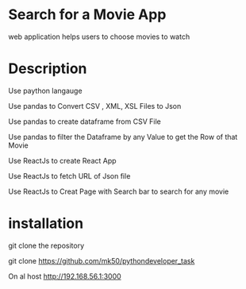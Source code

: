 #  Search for a Movie App 

web application helps users to choose movies to watch

# Description

Use paython langauge

Use pandas to Convert CSV , XML, XSL Files to Json

Use pandas to create dataframe from CSV File

Use pandas to filter the Dataframe by any Value to get the Row of that Movie

Use ReactJs to create React App

Use ReactJs to fetch URL of Json file

Use ReactJs to Creat Page with Search bar to search for any movie


#  installation

git clone the repository

git clone https://github.com/mk50/pythondeveloper_task

On al host  http://192.168.56.1:3000  

